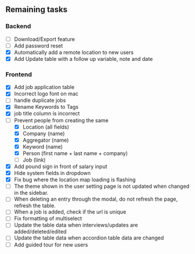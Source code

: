 ## Remaining tasks
### Backend
* [ ] Download/Export feature
* [ ] Add password reset
* [X] Automatically add a remote location to new users
* [X] Add Update table with a follow up variable, note and date

### Frontend
* [X] Add job application table
* [X] Incorrect logo font on mac
* [ ] handle duplicate jobs
* [X] Rename Keywords to Tags
* [X] job title column is incorrect
* [ ] Prevent people from creating the same
  * [X] Location (all fields)
  * [X] Company (name)
  * [X] Aggregator (name)
  * [X] Keyword (name)
  * [X] Person (first name + last name + company)
  * [ ] Job (link)
* [X] Add pound sign in front of salary input
* [X] Hide system fields in dropdown
* [X] Fix bug where the location map loading is flashing
* [ ] The theme shown in the user setting page is not updated when changed in the sidebar.
* [ ] When deleting an entry through the modal, do not refresh the page, refresh the table.
* [ ] When a job is added, check if the url is unique
* [ ] Fix formatting of multiselect
* [ ] Update the table data when interviews/updates are added/deleted/edited
* [ ] Update the table data when accordion table data are changed
* [ ] Add guided tour for new users
